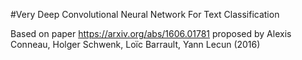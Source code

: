 #Very Deep Convolutional Neural Network For Text Classification

Based on paper https://arxiv.org/abs/1606.01781 proposed by Alexis Conneau, Holger Schwenk, Loïc Barrault, Yann Lecun (2016)
